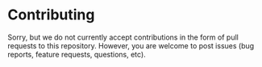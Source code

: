 <!--
Copyright (C) 2021,2022 Mitsubishi Electric Research Laboratories (MERL)

SPDX-License-Identifier: AGPL-3.0-or-later
-->
# Contributing

Sorry, but we do not currently accept contributions in the form of pull requests
to this repository. However, you are welcome to post issues (bug reports, feature requests, questions, etc).

